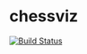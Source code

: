 # chessviz
[![Build Status](https://travis-ci.org/KovalchukM98/chessviz.svg?branch=master)](https://travis-ci.org/KovalchukM98/chessviz)
